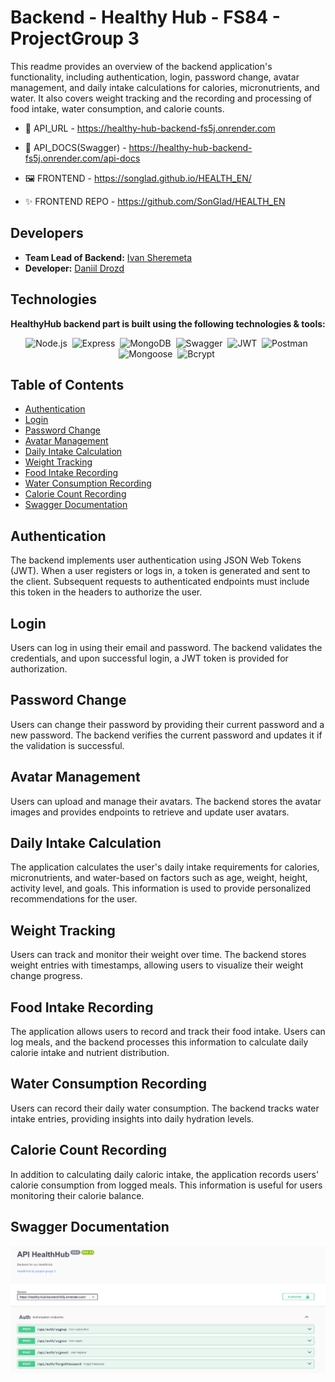 # Backend - Healthy Hub - FS84 - ProjectGroup 3

This readme provides an overview of the backend application's functionality, including authentication, login, password change, avatar management, and daily intake calculations for calories, micronutrients, and water. It also covers weight tracking and the recording and processing of food intake, water consumption, and calorie counts.

- 🔗 API_URL - https://healthy-hub-backend-fs5j.onrender.com
- 📄 API_DOCS(Swagger) - https://healthy-hub-backend-fs5j.onrender.com/api-docs

- 🖼️ FRONTEND - https://songlad.github.io/HEALTH_EN/
- ✨ FRONTEND REPO - https://github.com/SonGlad/HEALTH_EN

## Developers

- **Team Lead of Backend:** [Ivan Sheremeta](https://github.com/Sheremeta-Ivan)
- **Developer:** [Daniil Drozd](https://github.com/DaniilDrozd)

## Technologies

<p align="center">
  <b>HealthyHub backend part is built using the following technologies & tools:</b>
</p>
<p align="center">
  <img alt="Node.js" src="https://img.shields.io/badge/node.js-6DA55F?style=for-the-badge&logo=node.js&logoColor=white">&nbsp;
  <img alt="Express" src="https://img.shields.io/badge/Express-%23404d59.svg?style=for-the-badge&logo=express&logoColor=white">&nbsp;
  <img alt="MongoDB" src="https://img.shields.io/badge/MongoDB-%234ea94b.svg?style=for-the-badge&logo=mongodb&logoColor=white">&nbsp;
  <img alt="Swagger" src="https://img.shields.io/badge/Swagger-%2385EA2D.svg?style=for-the-badge&logo=swagger&logoColor=white">&nbsp;
  <img alt="JWT" src="https://img.shields.io/badge/JWT-%23000000.svg?style=for-the-badge&logo=json-web-tokens&logoColor=white">&nbsp;
  <img alt="Postman" src="https://img.shields.io/badge/Postman-%23FF6C37.svg?style=for-the-badge&logo=postman&logoColor=white">&nbsp;
  <img alt="Mongoose" src="https://img.shields.io/badge/Mongoose-%23880000.svg?style=for-the-badge&logo=mongoose&logoColor=white">&nbsp;
  <img alt="Bcrypt" src="https://img.shields.io/badge/Bcrypt-%23FF6C37.svg?style=for-the-badge&logo=bcrypt&logoColor=white">&nbsp;
</p>

## Table of Contents

- [Authentication](#authentication)
- [Login](#login)
- [Password Change](#password-change)
- [Avatar Management](#avatar-management)
- [Daily Intake Calculation](#daily-intake-calculation)
- [Weight Tracking](#weight-tracking)
- [Food Intake Recording](#food-intake-recording)
- [Water Consumption Recording](#water-consumption-recording)
- [Calorie Count Recording](#calorie-count-recording)
- [Swagger Documentation](#swagger-documentation)

## Authentication

The backend implements user authentication using JSON Web Tokens (JWT). When a user registers or logs in, a token is generated and sent to the client. Subsequent requests to authenticated endpoints must include this token in the headers to authorize the user.

## Login

Users can log in using their email and password. The backend validates the credentials, and upon successful login, a JWT token is provided for authorization.

## Password Change

Users can change their password by providing their current password and a new password. The backend verifies the current password and updates it if the validation is successful.

## Avatar Management

Users can upload and manage their avatars. The backend stores the avatar images and provides endpoints to retrieve and update user avatars.

## Daily Intake Calculation

The application calculates the user's daily intake requirements for calories, micronutrients, and water-based on factors such as age, weight, height, activity level, and goals. This information is used to provide personalized recommendations for the user.

## Weight Tracking

Users can track and monitor their weight over time. The backend stores weight entries with timestamps, allowing users to visualize their weight change progress.

## Food Intake Recording

The application allows users to record and track their food intake. Users can log meals, and the backend processes this information to calculate daily calorie intake and nutrient distribution.

## Water Consumption Recording

Users can record their daily water consumption. The backend tracks water intake entries, providing insights into daily hydration levels.

## Calorie Count Recording

In addition to calculating daily caloric intake, the application records users' calorie consumption from logged meals. This information is useful for users monitoring their calorie balance.

## Swagger Documentation

![Preview](./assets/swagger.png)
